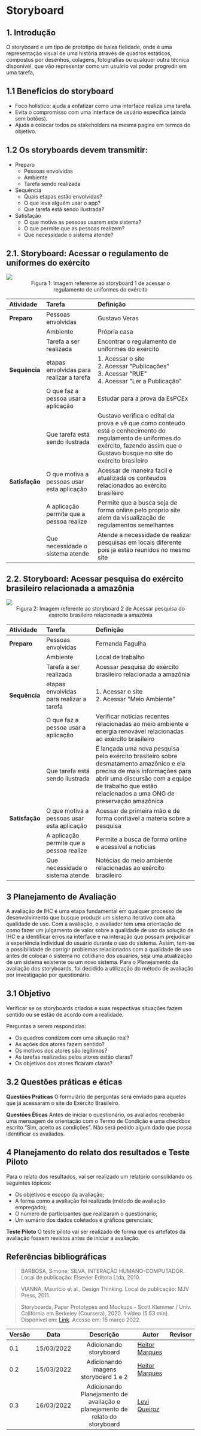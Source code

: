 # Storyboard

## 1. Introdução
O storyboard e um tipo de prototipo de baixa fielidade, onde é uma representação visual de uma história através de quadros estáticos, compostos por desenhos, colagens, fotografias ou qualquer outra técnica disponível, que vão representar como um usuário vai poder progredir em uma tarefa,

## 1.1 Beneficios do storyboard
  - Foco holístico: ajuda a enfatizar como uma interface realiza uma tarefa.
  - Evita o compromisso com uma interface de usuário especifica (ainda sem botões).
  - Ajuda a colocar todos os stakeholders na mesma pagina em termos do objetivo.

## 1.2 Os storyboards devem transmitir:
  - Preparo
    - Pessoas envolvidas
    - Ambiente
    - Tarefa sendo realizada
  - Sequência
    - Quais etapas estão envolvidas?
    - O que leva alguém usar o app?
    - Que tarefa está sendo ilustrada?
  - Satisfação
    - O que motiva as pessoas usarem este sistema?
    - O que permite que as pessoas realizem?
    - Que necessidade o sistema atende?

## 2.1. Storyboard: Acessar o regulamento de uniformes do exército

<img src="../img/storyboard1.png"/>
<center>Figura 1: Imagem referente ao storyboard 1 de acessar o <br>regulamento de uniformes do exército</center>

|Atividade|Tarefa|Definição|
|:----|:----|:----|
|**Preparo**|Pessoas envolvidas|Gustavo Veras|
||Ambiente|Própria casa|
||Tarefa a ser realizada|Encontrar o regulamento de uniformes do exército|
|**Sequência**|etapas envolvidas para realizar a tarefa|1. Acessar o site <br> 2. Acessar "Publicações" <br> 3. Acessar "RUE" <br> 4. Acessar "Ler a Publicação"|
||O que faz a pessoa usar a aplicação|Estudar para a prova da EsPCEx| 
||Que tarefa está sendo ilustrada|Gustavo verifica o edital da prova e vê que como conteudo está o conhecimento do regulamento de uniformes do exército, fazendo assim que o Gustavo busque no site do exército brasileiro|
|**Satisfação**|O que motiva a pessoas usar esta aplicação|Acessar de maneira facil e atualizada os conteudos relacionados ao exército brasileiro|
||A aplicação permite que a pessoa realize|Permite que a busca seja de forma online pelo proprio site alem da visualização de regulamentos semelhantes|
||Que necessidade o sistema atende|Atende a necessidade de realizar pesquisas em locais diferente pois ja estão reunidos no mesmo site|

## 2.2. Storyboard: Acessar pesquisa do exército brasileiro relacionada a amazônia

<img src="../img/storyboard2.png"/>
<center>Figura 2: Imagem referente ao storyboard 2 de Acessar pesquisa do exército brasileiro relacionada a amazônia</center>

|Atividade|Tarefa|Definição|
|:----|:----|:----|
|**Preparo**|Pessoas envolvidas|Fernanda Fagulha|
||Ambiente|Local de trabalho|
||Tarefa a ser realizada|Acessar pesquisa do exército brasileiro relacionada a amazônia|
|**Sequência**|etapas envolvidas para realizar a tarefa|1. Acessar o site <br> 2. Acessar "Meio Ambiente"|
||O que faz a pessoa usar a aplicação|Verificar notícias recentes relacionadas ao meio ambiente e energia renovável relacionadas ao exército brasileiro|
||Que tarefa está sendo ilustrada|É lançada uma nova pesquisa pelo exército brasileiro sobre desmatamento amazônico e ela precisa de mais informações para abrir uma discursão com a equipe de trabalho que estão relacionados a uma ONG de preservação amazônica|
|**Satisfação**|O que motiva a pessoas usar esta aplicação|Acessar de primeira mão e de forma confiável a materia sobre a pesquisa|
||A aplicação permite que a pessoa realize|Permite a busca de forma online e acessivel a noticias|
||Que necessidade o sistema atende|Notécias do meio ambiente relacionadas ao exército brasileiro|

## 3 Planejamento de Avaliação
<p>
  A avaliação de IHC é uma etapa fundamental em qualquer processo de desenvolvimento que busque produzir um sistema iterativo com alta qualidade de uso. Com a avaliação, o avaliador tem uma orientação de como fazer um julgamento de valor sobre a qualidade de uso da solução de IHC e a identificar erros na interface e na interação que possam prejudicar a experiência individual do usuário durante o uso do sistema. Assim, tem-se a possibilidade de corrigir problemas relacionados com a qualidade de uso antes de colocar o sistema no cotidiano dos usuários, seja uma atualização de um sistema existente ou um novo sistema.
  Para o Planejamento da avaliação dos storyboards, foi decidido a utilização do método de avaliação por investigação por questionário.
</p>

## 3.1 Objetivo 
Verificar se os storyboards criados e suas respectivas situações fazem sentido ou se estão de acordo com a realidade.

Perguntas a serem respondidas:

- Os quadros condizem com uma situação real?
- As ações dos atores fazem sentido?
- Os motivos dos atores são legítimos?
- As tarefas realizadas pelos atores estão claras?
- Os objetivos dos atores ficaram claras?

## 3.2 Questões práticas e éticas

**Questões Práticas**
O formulário de perguntas será enviado para aqueles que já acessaram o site do Exército Brasileiro.

**Questões Éticas**
Antes de iniciar o questionário, os avaliados receberão uma mensagem de orientação com o Termo de Condição e uma checkbox escrito “Sim, aceito as condições”. Não será pedido algum dado que possa identificar os avaliados.


## 4 Planejamento do relato dos resultados e Teste Piloto
Para o relato dos resultados, vai ser realizado um relatório consolidando os seguintes tópicos:

- Os objetivos e escopo da avaliação;
- A forma como a avaliação foi realizada (método de avaliação empregado);
- O número de participantes que realizaram o questionário;
- Um sumário dos dados coletados e gráficos gerenciais;  

**Teste Piloto**
O teste piloto vai ser realizado de forma que os artefatos da avaliação fossem revistos antes de iniciar a avaliação.


## Referências bibliográficas
> BARBOSA, Simone; SILVA, INTERAÇÃO HUMANO-COMPUTADOR. Local de publicação: Elsevier Editora Ltda, 2010.

> VIANNA, Maurício et al., Design Thinking. Local de publicação: MJV Press, 2011.

> Storyboards, Paper Prototypes and Mockups - Scott Klemmer / Univ. Califórnia em Berkeley (Coursera), 2020. 1 vídeo (5:53 min). Disponível em: [Link](https://www.youtube.com/watch?v=h2H3oIQtddU). Acesso em: 15 março 2022.
 

|Versão|Data|Descrição|Autor|Revisor|
|------|----|:---------:|-----|-----|
|0.1|15/03/2022|Adicionando storyboard|[Heitor Marques](github.com/heitormsb)||
|0.2|15/03/2022|Adicionando imagens storyboard 1 e 2|[Heitor Marques](github.com/heitormsb)||
|0.3|16/03/2022|Adicionando Planejamento de avaliação e planejamento de relato do storyboard|[Levi Queiroz](github.com/LeviQ27)||